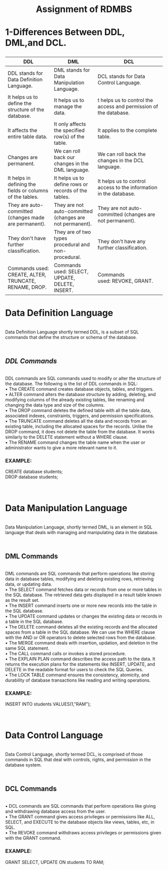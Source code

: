 # <p align="center">Assignment of RDMBS</p>
# <p align="left">1-Differences Between DDL, DML,and DCL.</p>

DDL | DML | DCL
|---|---|---|
DDL stands for Data Definition Language.|DML stands for Data Manipulation Language.|DCL stands for Data Control Language.
It helps us to define the structure of the database.|It helps us to manage the data.|t helps us to control the access and permission of the database.
It affects the entire table data.|It only affects the specified row(s) of the table.|It applies to the complete table.
Changes are permanent.|We can roll back our changes in the DML language.|We can roll back the changes in the DCL language.
It helps in defining the fields or columns of the tables.|It helps us to define rows or records of the tables.|It helps us to control access to the information in the database.
They are auto-committed (changes made are permanent).|They are not auto-committed (changes are not permanent).|They are not auto-committed (changes are not permanent). 
They don't have further classification.|They are of two types procedural and non-procedural.|They don't have any further classification.
Commands used: CREATE, ALTER, TRUNCATE, RENAME, DROP.|Commands used: SELECT, UPDATE, DELETE, INSERT.|Commands used: REVOKE, GRANT.

# Data Definition Language
</br>Data Definition Language shortly termed DDL, is a subset of SQL commands that define the structure or schema of the database. 
## *</br>DDL Commands*
</br>DDL commands are SQL commands used to modify or alter the structure of the database. The following is the list of DDL commands in SQL:
</br>•	The CREATE command creates database objects, tables, and triggers.
</br>•	ALTER command alters the database structure by adding, deleting, and modifying columns of the already existing tables, like renaming and changing the data type and size of the columns.
</br>•	The DROP command deletes the defined table with all the table data, associated indexes, constraints, triggers, and permission specifications.
</br>•	The TRUNCATE command deletes all the data and records from an existing table, including the allocated spaces for the records. Unlike the DROP command, it does not delete the table from the database. It works similarly to the DELETE statement without a WHERE clause.
</br>•	The RENAME command changes the table name when the user or administrator wants to give a more relevant name to it.
### EXAMPLE: 
CREATE database students;
</br>DROP database students;
# </br>Data Manipulation Language
</br>Data Manipulation Language, shortly termed DML, is an element in SQL language that deals with managing and manipulating data in the database.
## </br>DML Commands
</br>DML commands are SQL commands that perform operations like storing data in database tables, modifying and deleting existing rows, retrieving data, or updating data.
</br>•	The SELECT command fetches data or records from one or more tables in the SQL database. The retrieved data gets displayed in a result table known as the result set.
</br>•	The INSERT command inserts one or more new records into the table in the SQL database.
</br>•	The UPDATE command updates or changes the existing data or records in a table in the SQL database.
</br>•	The DELETE command deletes all the existing records and the allocated spaces from a table in the SQL database. We can use the WHERE clause with the AND or OR operators to delete selected rows from the database.
</br>•	The MERGE command deals with insertion, updation, and deletion in the same SQL statement.
</br>•	The CALL command calls or invokes a stored procedure.
</br>•	The EXPLAIN PLAN command describes the access path to the data. It returns the execution plans for the statements like INSERT, UPDATE, and DELETE in the readable format for users to check the SQL Queries.
</br>•	The LOCK TABLE command ensures the consistency, atomicity, and durability of database transactions like reading and writing operations.
### EXAMPLE:
INSERT INTO students VALUES(1,"RAM");
# </br>Data Control Language
</br>Data Control Language, shortly termed DCL, is comprised of those commands in SQL that deal with controls, rights, and permission in the database system.
## </br>DCL Commands 
</br>•	DCL commands are SQL commands that perform operations like giving and withdrawing database access from the user.
</br>•	The GRANT command gives access privileges or permissions like ALL, SELECT, and EXECUTE to the database objects like views, tables, etc, in SQL.
</br>•	The REVOKE command withdraws access privileges or permissions given with the GRANT command.
### EXAMPLE:
GRANT SELECT, UPDATE ON students TO RAM;

